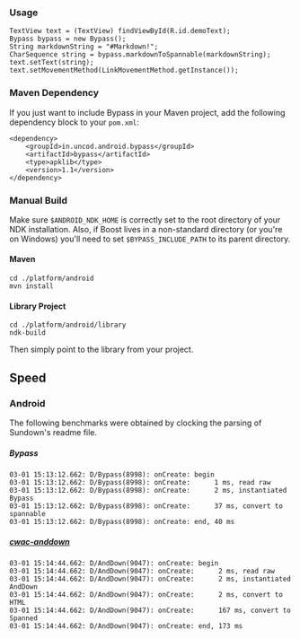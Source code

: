 ### Usage

	TextView text = (TextView) findViewById(R.id.demoText);
	Bypass bypass = new Bypass();
	String markdownString = "#Markdown!";
	CharSequence string = bypass.markdownToSpannable(markdownString);
	text.setText(string);
	text.setMovementMethod(LinkMovementMethod.getInstance());

### Maven Dependency
If you just want to include Bypass in your Maven project, add the following
dependency block to your `pom.xml`:

    <dependency>
        <groupId>in.uncod.android.bypass</groupId>
        <artifactId>bypass</artifactId>
        <type>apklib</type>
        <version>1.1</version>
    </dependency>

### Manual Build
Make sure `$ANDROID_NDK_HOME` is correctly set to the root directory of your
NDK installation. Also, if Boost lives in a non-standard directory (or you're
on Windows) you'll need to set `$BYPASS_INCLUDE_PATH` to its parent directory.

#### Maven
    cd ./platform/android
    mvn install

#### Library Project
    cd ./platform/android/library
    ndk-build

Then simply point to the library from your project.

## Speed

### Android
The following benchmarks were obtained by clocking the parsing of Sundown's readme file.

##### Bypass
    03-01 15:13:12.662: D/Bypass(8998): onCreate: begin
    03-01 15:13:12.662: D/Bypass(8998): onCreate:      1 ms, read raw
    03-01 15:13:12.662: D/Bypass(8998): onCreate:      2 ms, instantiated Bypass
    03-01 15:13:12.662: D/Bypass(8998): onCreate:      37 ms, convert to spannable
    03-01 15:13:12.662: D/Bypass(8998): onCreate: end, 40 ms

##### [cwac-anddown](https://github.com/commonsguy/cwac-anddown)
    03-01 15:14:44.662: D/AndDown(9047): onCreate: begin
    03-01 15:14:44.662: D/AndDown(9047): onCreate:      2 ms, read raw
    03-01 15:14:44.662: D/AndDown(9047): onCreate:      2 ms, instantiated AndDown
    03-01 15:14:44.662: D/AndDown(9047): onCreate:      2 ms, convert to HTML
    03-01 15:14:44.662: D/AndDown(9047): onCreate:      167 ms, convert to Spanned
    03-01 15:14:44.662: D/AndDown(9047): onCreate: end, 173 ms
